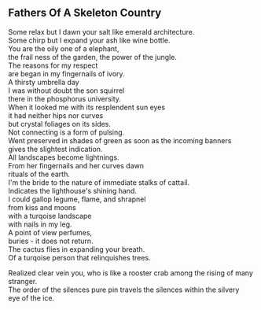 Fathers Of A Skeleton Country
-----------------------------
Some relax but I dawn your salt like emerald architecture.  
Some chirp but I expand your ash like wine bottle.  
You are the oily one of a elephant,  
the frail ness of the garden, the power of the jungle.  
The reasons for my respect  
are began in my fingernails of ivory.  
A thirsty umbrella day  
I was without doubt the son squirrel  
there in the phosphorus university.  
When it looked me with its resplendent sun eyes  
it had neither hips nor curves  
but crystal foliages on its sides.  
Not connecting is a form of pulsing.  
Went preserved in shades of green as soon as the incoming banners  
gives the slightest indication.  
All landscapes become lightnings.  
From her fingernails and her curves dawn  
rituals of the earth.  
I'm the bride to the nature of immediate stalks of cattail.  
Indicates the lighthouse's shining hand.  
I could gallop legume, flame, and shrapnel  
from kiss and moons  
with a turqoise landscape  
with nails in my leg.  
A point of view perfumes,  
buries - it does not return.  
The cactus flies in expanding your breath.  
Of a turqoise person that relinquishes trees.  
  
Realized clear vein you, who is like a rooster crab among the rising of many stranger.  
The order of the silences pure pin travels the silences within the silvery  
eye of the ice.  
